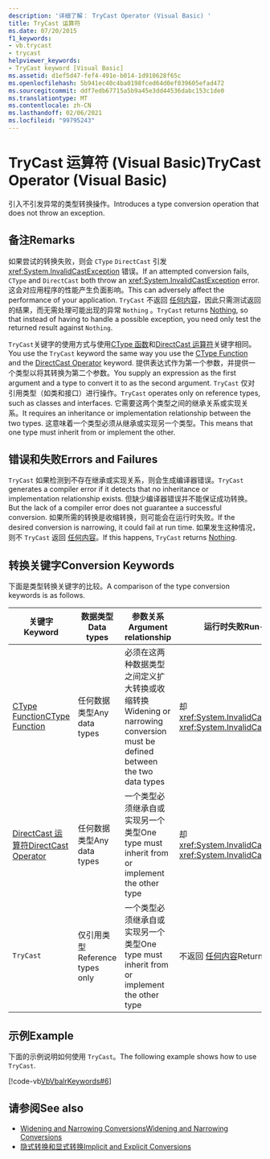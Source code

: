 ```yaml
---
description: '详细了解： TryCast Operator (Visual Basic) '
title: TryCast 运算符
ms.date: 07/20/2015
f1_keywords:
- vb.trycast
- trycast
helpviewer_keywords:
- TryCast keyword [Visual Basic]
ms.assetid: d1ef5d47-fef4-491e-b014-1d910628f65c
ms.openlocfilehash: 5b941ec40c4ba0198fced64d0ef039605efad472
ms.sourcegitcommit: ddf7edb67715a5b9a45e3dd44536dabc153c1de0
ms.translationtype: MT
ms.contentlocale: zh-CN
ms.lasthandoff: 02/06/2021
ms.locfileid: "99795243"
---
```

# <a name="trycast-operator-visual-basic"></a><span data-ttu-id="d8fec-103">TryCast 运算符 (Visual Basic)</span><span class="sxs-lookup"><span data-stu-id="d8fec-103">TryCast Operator (Visual Basic)</span></span>

<span data-ttu-id="d8fec-104">引入不引发异常的类型转换操作。</span><span class="sxs-lookup"><span data-stu-id="d8fec-104">Introduces a type conversion operation that does not throw an exception.</span></span>  
  
## <a name="remarks"></a><span data-ttu-id="d8fec-105">备注</span><span class="sxs-lookup"><span data-stu-id="d8fec-105">Remarks</span></span>  

 <span data-ttu-id="d8fec-106">如果尝试的转换失败，则会 `CType` `DirectCast` 引发 <xref:System.InvalidCastException> 错误。</span><span class="sxs-lookup"><span data-stu-id="d8fec-106">If an attempted conversion fails, `CType` and `DirectCast` both throw an <xref:System.InvalidCastException> error.</span></span> <span data-ttu-id="d8fec-107">这会对应用程序的性能产生负面影响。</span><span class="sxs-lookup"><span data-stu-id="d8fec-107">This can adversely affect the performance of your application.</span></span> <span data-ttu-id="d8fec-108">`TryCast` 不返回 [任何内容](../nothing.md)，因此只需测试返回的结果，而无需处理可能出现的异常 `Nothing` 。</span><span class="sxs-lookup"><span data-stu-id="d8fec-108">`TryCast` returns [Nothing](../nothing.md), so that instead of having to handle a possible exception, you need only test the returned result against `Nothing`.</span></span>  
  
 <span data-ttu-id="d8fec-109">`TryCast`关键字的使用方式与使用[CType 函数](../functions/ctype-function.md)和[DirectCast 运算符](directcast-operator.md)关键字相同。</span><span class="sxs-lookup"><span data-stu-id="d8fec-109">You use the `TryCast` keyword the same way you use the [CType Function](../functions/ctype-function.md) and the [DirectCast Operator](directcast-operator.md) keyword.</span></span> <span data-ttu-id="d8fec-110">提供表达式作为第一个参数，并提供一个类型以将其转换为第二个参数。</span><span class="sxs-lookup"><span data-stu-id="d8fec-110">You supply an expression as the first argument and a type to convert it to as the second argument.</span></span> <span data-ttu-id="d8fec-111">`TryCast` 仅对引用类型（如类和接口）进行操作。</span><span class="sxs-lookup"><span data-stu-id="d8fec-111">`TryCast` operates only on reference types, such as classes and interfaces.</span></span> <span data-ttu-id="d8fec-112">它需要这两个类型之间的继承关系或实现关系。</span><span class="sxs-lookup"><span data-stu-id="d8fec-112">It requires an inheritance or implementation relationship between the two types.</span></span> <span data-ttu-id="d8fec-113">这意味着一个类型必须从继承或实现另一个类型。</span><span class="sxs-lookup"><span data-stu-id="d8fec-113">This means that one type must inherit from or implement the other.</span></span>  
  
## <a name="errors-and-failures"></a><span data-ttu-id="d8fec-114">错误和失败</span><span class="sxs-lookup"><span data-stu-id="d8fec-114">Errors and Failures</span></span>  

 <span data-ttu-id="d8fec-115">`TryCast` 如果检测到不存在继承或实现关系，则会生成编译器错误。</span><span class="sxs-lookup"><span data-stu-id="d8fec-115">`TryCast` generates a compiler error if it detects that no inheritance or implementation relationship exists.</span></span> <span data-ttu-id="d8fec-116">但缺少编译器错误并不能保证成功转换。</span><span class="sxs-lookup"><span data-stu-id="d8fec-116">But the lack of a compiler error does not guarantee a successful conversion.</span></span> <span data-ttu-id="d8fec-117">如果所需的转换是收缩转换，则可能会在运行时失败。</span><span class="sxs-lookup"><span data-stu-id="d8fec-117">If the desired conversion is narrowing, it could fail at run time.</span></span> <span data-ttu-id="d8fec-118">如果发生这种情况，则不 `TryCast` 返回 [任何内容](../nothing.md)。</span><span class="sxs-lookup"><span data-stu-id="d8fec-118">If this happens, `TryCast` returns [Nothing](../nothing.md).</span></span>  
  
## <a name="conversion-keywords"></a><span data-ttu-id="d8fec-119">转换关键字</span><span class="sxs-lookup"><span data-stu-id="d8fec-119">Conversion Keywords</span></span>  

 <span data-ttu-id="d8fec-120">下面是类型转换关键字的比较。</span><span class="sxs-lookup"><span data-stu-id="d8fec-120">A comparison of the type conversion keywords is as follows.</span></span>  
  
|<span data-ttu-id="d8fec-121">关键字</span><span class="sxs-lookup"><span data-stu-id="d8fec-121">Keyword</span></span>|<span data-ttu-id="d8fec-122">数据类型</span><span class="sxs-lookup"><span data-stu-id="d8fec-122">Data types</span></span>|<span data-ttu-id="d8fec-123">参数关系</span><span class="sxs-lookup"><span data-stu-id="d8fec-123">Argument relationship</span></span>|<span data-ttu-id="d8fec-124">运行时失败</span><span class="sxs-lookup"><span data-stu-id="d8fec-124">Run-time failure</span></span>|  
|---|---|---|---|  
|[<span data-ttu-id="d8fec-125">CType Function</span><span class="sxs-lookup"><span data-stu-id="d8fec-125">CType Function</span></span>](../functions/ctype-function.md)|<span data-ttu-id="d8fec-126">任何数据类型</span><span class="sxs-lookup"><span data-stu-id="d8fec-126">Any data types</span></span>|<span data-ttu-id="d8fec-127">必须在这两种数据类型之间定义扩大转换或收缩转换</span><span class="sxs-lookup"><span data-stu-id="d8fec-127">Widening or narrowing conversion must be defined between the two data types</span></span>|<span data-ttu-id="d8fec-128">却 <xref:System.InvalidCastException></span><span class="sxs-lookup"><span data-stu-id="d8fec-128">Throws <xref:System.InvalidCastException></span></span>|  
|[<span data-ttu-id="d8fec-129">DirectCast 运算符</span><span class="sxs-lookup"><span data-stu-id="d8fec-129">DirectCast Operator</span></span>](directcast-operator.md)|<span data-ttu-id="d8fec-130">任何数据类型</span><span class="sxs-lookup"><span data-stu-id="d8fec-130">Any data types</span></span>|<span data-ttu-id="d8fec-131">一个类型必须继承自或实现另一个类型</span><span class="sxs-lookup"><span data-stu-id="d8fec-131">One type must inherit from or implement the other type</span></span>|<span data-ttu-id="d8fec-132">却 <xref:System.InvalidCastException></span><span class="sxs-lookup"><span data-stu-id="d8fec-132">Throws <xref:System.InvalidCastException></span></span>|  
|`TryCast`|<span data-ttu-id="d8fec-133">仅引用类型</span><span class="sxs-lookup"><span data-stu-id="d8fec-133">Reference types only</span></span>|<span data-ttu-id="d8fec-134">一个类型必须继承自或实现另一个类型</span><span class="sxs-lookup"><span data-stu-id="d8fec-134">One type must inherit from or implement the other type</span></span>|<span data-ttu-id="d8fec-135">不返回 [任何内容](../nothing.md)</span><span class="sxs-lookup"><span data-stu-id="d8fec-135">Returns [Nothing](../nothing.md)</span></span>|  
  
## <a name="example"></a><span data-ttu-id="d8fec-136">示例</span><span class="sxs-lookup"><span data-stu-id="d8fec-136">Example</span></span>  

 <span data-ttu-id="d8fec-137">下面的示例说明如何使用 `TryCast`。</span><span class="sxs-lookup"><span data-stu-id="d8fec-137">The following example shows how to use `TryCast`.</span></span>  
  
 [!code-vb[VbVbalrKeywords#6](~/samples/snippets/visualbasic/VS_Snippets_VBCSharp/VbVbalrKeywords/VB/Class1.vb#6)]  
  
## <a name="see-also"></a><span data-ttu-id="d8fec-138">请参阅</span><span class="sxs-lookup"><span data-stu-id="d8fec-138">See also</span></span>

- [<span data-ttu-id="d8fec-139">Widening and Narrowing Conversions</span><span class="sxs-lookup"><span data-stu-id="d8fec-139">Widening and Narrowing Conversions</span></span>](../../programming-guide/language-features/data-types/widening-and-narrowing-conversions.md)
- [<span data-ttu-id="d8fec-140">隐式转换和显式转换</span><span class="sxs-lookup"><span data-stu-id="d8fec-140">Implicit and Explicit Conversions</span></span>](../../programming-guide/language-features/data-types/implicit-and-explicit-conversions.md)
